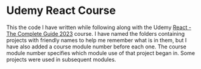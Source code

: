 # Udemy React Course

This the code I have written while following along with the Udemy [React - The Complete Guide 2023](https://www.udemy.com/course/react-the-complete-guide-incl-redux/) course. I have named the folders containing projects with friendly names to help me remember what is in them, but I have also added a course module number before each one. The course module number specifies which module use of that project began in. Some projects were used in subsequent modules.
